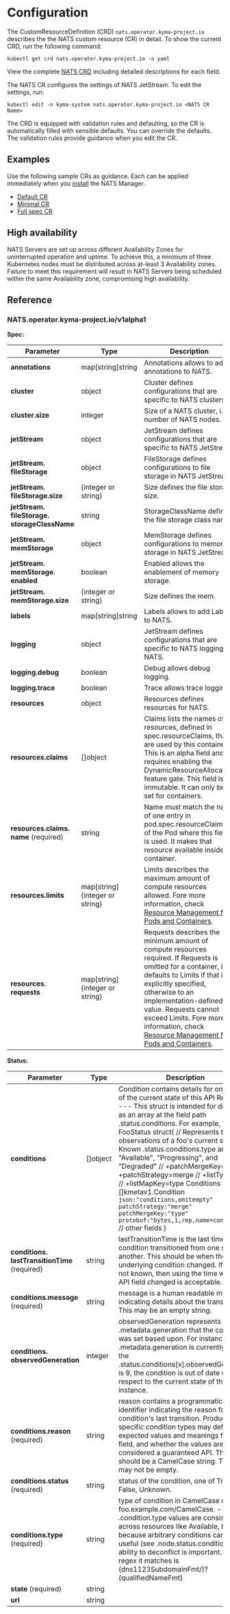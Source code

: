 # Configuration

The CustomResourceDefinition (CRD) `nats.operator.kyma-project.io` describes the the NATS custom resource (CR) in detail.
To show the current CRD, run the following command:

   ```shell
   kubectl get crd nats.operator.kyma-project.io -o yaml
   ```

View the complete [NATS CRD](https://github.com/kyma-project/nats-manager/blob/main/config/crd/bases/operator.kyma-project.io_nats.yaml#L1) including detailed descriptions for each field.

The NATS CR configures the settings of NATS JetStream. To edit the settings, run:

   ```shell
   kubectl edit -n kyma-system nats.operator.kyma-project.io <NATS CR Name>
   ```

The CRD is equipped with validation rules and defaulting, so the CR is automatically filled with sensible defaults. You can override the defaults. The validation rules provide guidance when you edit the CR.

## Examples

Use the following sample CRs as guidance. Each can be applied immediately when you [install](../contributor/installation.md) the NATS Manager.

- [Default CR](https://github.com/kyma-project/nats-manager/blob/main/config/samples/default.yaml#L1)
- [Minimal CR](https://github.com/kyma-project/nats-manager/blob/main/config/samples/minimal.yaml#L1)
- [Full spec CR](https://github.com/kyma-project/nats-manager/blob/main/config/samples/nats-full-spec.yaml#L1)

## High availability

NATS Servers are set up across different Availability Zones for uninterrupted operation and uptime. To achieve this, a minimum of three Kubernetes nodes must be distributed across at-least 3 Availability zones. Failure to meet this requirement will result in NATS Servers being scheduled within the same Availability zone, compromising high availability.

## Reference

<!-- The table below was generated automatically -->
<!-- Some special tags (html comments) are at the end of lines due to markdown requirements. -->
<!-- The content between "TABLE-START" and "TABLE-END" will be replaced -->

<!-- TABLE-START -->
### NATS.operator.kyma-project.io/v1alpha1

**Spec:**

| Parameter                                                  | Type                               | Description                                                                                                                                                                                                                                                                                                                                |
|------------------------------------------------------------|------------------------------------|--------------------------------------------------------------------------------------------------------------------------------------------------------------------------------------------------------------------------------------------------------------------------------------------------------------------------------------------|
| **annotations**                                            | map\[string\]string                | Annotations allows to add annotations to NATS.                                                                                                                                                                                                                                                                                             |
| **cluster**                                                | object                             | Cluster defines configurations that are specific to NATS clusters.                                                                                                                                                                                                                                                                         |
| **cluster.&#x200b;size**                                   | integer                            | Size of a NATS cluster, i.e. number of NATS nodes.                                                                                                                                                                                                                                                                                         |
| **jetStream**                                              | object                             | JetStream defines configurations that are specific to NATS JetStream.                                                                                                                                                                                                                                                                      |
| **jetStream.&#x200b;fileStorage**                          | object                             | FileStorage defines configurations to file storage in NATS JetStream.                                                                                                                                                                                                                                                                      |
| **jetStream.&#x200b;fileStorage.&#x200b;size**             | \{integer or string\}              | Size defines the file storage size.                                                                                                                                                                                                                                                                                                        |
| **jetStream.&#x200b;fileStorage.&#x200b;storageClassName** | string                             | StorageClassName defines the file storage class name.                                                                                                                                                                                                                                                                                      |
| **jetStream.&#x200b;memStorage**                           | object                             | MemStorage defines configurations to memory storage in NATS JetStream.                                                                                                                                                                                                                                                                     |
| **jetStream.&#x200b;memStorage.&#x200b;enabled**           | boolean                            | Enabled allows the enablement of memory storage.                                                                                                                                                                                                                                                                                           |
| **jetStream.&#x200b;memStorage.&#x200b;size**              | \{integer or string\}              | Size defines the mem.                                                                                                                                                                                                                                                                                                                      |
| **labels**                                                 | map\[string\]string                | Labels allows to add Labels to NATS.                                                                                                                                                                                                                                                                                                       |
| **logging**                                                | object                             | JetStream defines configurations that are specific to NATS logging in NATS.                                                                                                                                                                                                                                                                |
| **logging.&#x200b;debug**                                  | boolean                            | Debug allows debug logging.                                                                                                                                                                                                                                                                                                                |
| **logging.&#x200b;trace**                                  | boolean                            | Trace allows trace logging.                                                                                                                                                                                                                                                                                                                |
| **resources**                                              | object                             | Resources defines resources for NATS.                                                                                                                                                                                                                                                                                                      |
| **resources.&#x200b;claims**                               | \[\]object                         | Claims lists the names of resources, defined in spec.resourceClaims, that are used by this container. This is an alpha field and requires enabling the DynamicResourceAllocation feature gate. This field is immutable. It can only be set for containers.                                                                                 |
| **resources.&#x200b;claims.&#x200b;name** (required)       | string                             | Name must match the name of one entry in pod.spec.resourceClaims of the Pod where this field is used. It makes that resource available inside a container.                                                                                                                                                                                 |
| **resources.&#x200b;limits**                               | map\[string\]\{integer or string\} | Limits describes the maximum amount of compute resources allowed. Fore more information, check [Resource Management for Pods and Containers](https://kubernetes.io/docs/concepts/configuration/manage-resources-containers/).                                                                                                                                                                                |
| **resources.&#x200b;requests**                             | map\[string\]\{integer or string\} | Requests describes the minimum amount of compute resources required. If Requests is omitted for a container, it defaults to Limits if that is explicitly specified, otherwise to an implementation-defined value. Requests cannot exceed Limits. Fore more information, check [Resource Management for Pods and Containers](https://kubernetes.io/docs/concepts/configuration/manage-resources-containers/). |

**Status:**

| Parameter                                            | Type       | Description                                                                                                                                                                                                                                                                                                                                                                                                                                                                                                                                                                                                          |
|------------------------------------------------------|------------|----------------------------------------------------------------------------------------------------------------------------------------------------------------------------------------------------------------------------------------------------------------------------------------------------------------------------------------------------------------------------------------------------------------------------------------------------------------------------------------------------------------------------------------------------------------------------------------------------------------------|
| **conditions**                                       | \[\]object | Condition contains details for one aspect of the current state of this API Resource. --- This struct is intended for direct use as an array at the field path .status.conditions.  For example, type FooStatus struct{ // Represents the observations of a foo's current state. // Known .status.conditions.type are: "Available", "Progressing", and "Degraded" // +patchMergeKey=type // +patchStrategy=merge // +listType=map // +listMapKey=type Conditions []kmetav1.Condition `json:"conditions,omitempty" patchStrategy:"merge" patchMergeKey:"type" protobuf:"bytes,1,rep,name=conditions"` // other fields } |
| **conditions.&#x200b;lastTransitionTime** (required) | string     | lastTransitionTime is the last time the condition transitioned from one status to another. This should be when the underlying condition changed.  If that is not known, then using the time when the API field changed is acceptable.                                                                                                                                                                                                                                                                                                                                                                                |
| **conditions.&#x200b;message** (required)            | string     | message is a human readable message indicating details about the transition. This may be an empty string.                                                                                                                                                                                                                                                                                                                                                                                                                                                                                                            |
| **conditions.&#x200b;observedGeneration**            | integer    | observedGeneration represents the .metadata.generation that the condition was set based upon. For instance, if .metadata.generation is currently 12, but the .status.conditions[x].observedGeneration is 9, the condition is out of date with respect to the current state of the instance.                                                                                                                                                                                                                                                                                                                          |
| **conditions.&#x200b;reason** (required)             | string     | reason contains a programmatic identifier indicating the reason for the condition's last transition. Producers of specific condition types may define expected values and meanings for this field, and whether the values are considered a guaranteed API. The value should be a CamelCase string. This field may not be empty.                                                                                                                                                                                                                                                                                      |
| **conditions.&#x200b;status** (required)             | string     | status of the condition, one of True, False, Unknown.                                                                                                                                                                                                                                                                                                                                                                                                                                                                                                                                                                |
| **conditions.&#x200b;type** (required)               | string     | type of condition in CamelCase or in foo.example.com/CamelCase. --- Many .condition.type values are consistent across resources like Available, but because arbitrary conditions can be useful (see .node.status.conditions), the ability to deconflict is important. The regex it matches is (dns1123SubdomainFmt/)?(qualifiedNameFmt)                                                                                                                                                                                                                                                                              |
| **state** (required)                                 | string     |                                                                                                                                                                                                                                                                                                                                                                                                                                                                                                                                                                                                                      |
| **url**                                              | string     |                                                                                                                                                                                                                                                                                                                                                                                                                                                                                                                                                                                                                      |

<!-- TABLE-END -->
